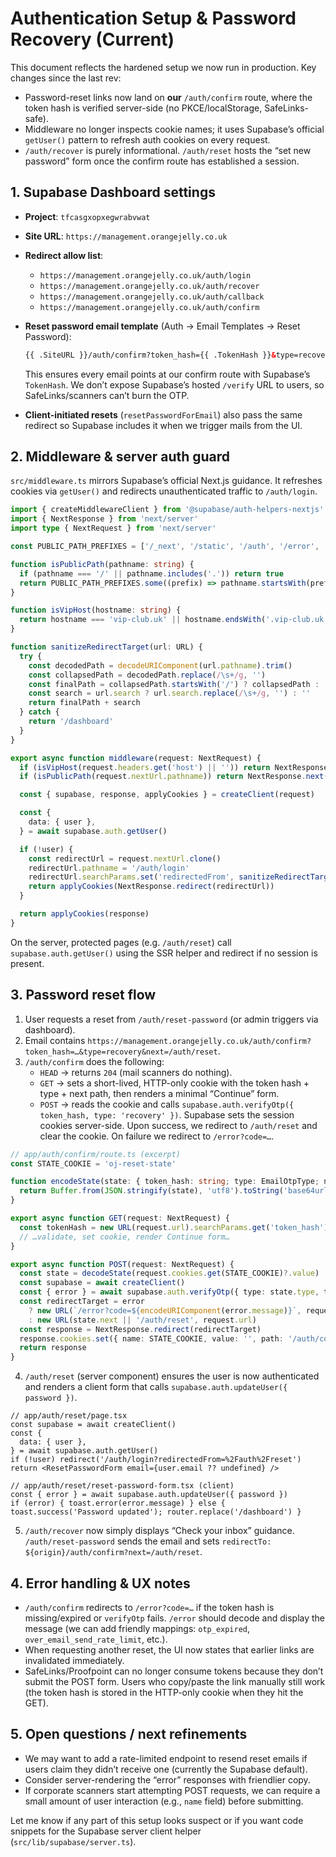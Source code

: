 # Authentication Setup & Password Recovery (Current)

This document reflects the hardened setup we now run in production. Key changes since the last rev:

- Password-reset links now land on **our** `/auth/confirm` route, where the token hash is verified server-side (no PKCE/localStorage, SafeLinks-safe).
- Middleware no longer inspects cookie names; it uses Supabase’s official `getUser()` pattern to refresh auth cookies on every request.
- `/auth/recover` is purely informational. `/auth/reset` hosts the “set new password” form once the confirm route has established a session.

## 1. Supabase Dashboard settings

- **Project**: `tfcasgxopxegwrabvwat`
- **Site URL**: `https://management.orangejelly.co.uk`
- **Redirect allow list**:
  - `https://management.orangejelly.co.uk/auth/login`
  - `https://management.orangejelly.co.uk/auth/recover`
  - `https://management.orangejelly.co.uk/auth/callback`
  - `https://management.orangejelly.co.uk/auth/confirm`
- **Reset password email template** (Auth → Email Templates → Reset Password):

  ```html
  {{ .SiteURL }}/auth/confirm?token_hash={{ .TokenHash }}&type=recovery&next=/auth/reset
  ```

  This ensures every email points at our confirm route with Supabase’s `TokenHash`. We don’t expose Supabase’s hosted `/verify` URL to users, so SafeLinks/scanners can’t burn the OTP.

- **Client-initiated resets** (`resetPasswordForEmail`) also pass the same redirect so Supabase includes it when we trigger mails from the UI.

## 2. Middleware & server auth guard

`src/middleware.ts` mirrors Supabase’s official Next.js guidance. It refreshes cookies via `getUser()` and redirects unauthenticated traffic to `/auth/login`.

```ts
import { createMiddlewareClient } from '@supabase/auth-helpers-nextjs'
import { NextResponse } from 'next/server'
import type { NextRequest } from 'next/server'

const PUBLIC_PATH_PREFIXES = ['/_next', '/static', '/auth', '/error', '/privacy', '/booking-confirmation', '/booking-success', '/table-booking', '/parking/guest', '/api']

function isPublicPath(pathname: string) {
  if (pathname === '/' || pathname.includes('.')) return true
  return PUBLIC_PATH_PREFIXES.some((prefix) => pathname.startsWith(prefix))
}

function isVipHost(hostname: string) {
  return hostname === 'vip-club.uk' || hostname.endsWith('.vip-club.uk')
}

function sanitizeRedirectTarget(url: URL) {
  try {
    const decodedPath = decodeURIComponent(url.pathname).trim()
    const collapsedPath = decodedPath.replace(/\s+/g, '')
    const finalPath = collapsedPath.startsWith('/') ? collapsedPath : '/dashboard'
    const search = url.search ? url.search.replace(/\s+/g, '') : ''
    return finalPath + search
  } catch {
    return '/dashboard'
  }
}

export async function middleware(request: NextRequest) {
  if (isVipHost(request.headers.get('host') || '')) return NextResponse.next()
  if (isPublicPath(request.nextUrl.pathname)) return NextResponse.next()

  const { supabase, response, applyCookies } = createClient(request)

  const {
    data: { user },
  } = await supabase.auth.getUser()

  if (!user) {
    const redirectUrl = request.nextUrl.clone()
    redirectUrl.pathname = '/auth/login'
    redirectUrl.searchParams.set('redirectedFrom', sanitizeRedirectTarget(request.nextUrl))
    return applyCookies(NextResponse.redirect(redirectUrl))
  }

  return applyCookies(response)
}
```

On the server, protected pages (e.g. `/auth/reset`) call `supabase.auth.getUser()` using the SSR helper and redirect if no session is present.

## 3. Password reset flow

1. User requests a reset from `/auth/reset-password` (or admin triggers via dashboard).
2. Email contains `https://management.orangejelly.co.uk/auth/confirm?token_hash=…&type=recovery&next=/auth/reset`.
3. `/auth/confirm` does the following:
   - `HEAD` → returns `204` (mail scanners do nothing).
   - `GET` → sets a short-lived, HTTP-only cookie with the token hash + type + next path, then renders a minimal “Continue” form.
   - `POST` → reads the cookie and calls `supabase.auth.verifyOtp({ token_hash, type: 'recovery' })`. Supabase sets the session cookies server-side. Upon success, we redirect to `/auth/reset` and clear the cookie. On failure we redirect to `/error?code=…`.

```ts
// app/auth/confirm/route.ts (excerpt)
const STATE_COOKIE = 'oj-reset-state'

function encodeState(state: { token_hash: string; type: EmailOtpType; next: string }) {
  return Buffer.from(JSON.stringify(state), 'utf8').toString('base64url')
}

export async function GET(request: NextRequest) {
  const tokenHash = new URL(request.url).searchParams.get('token_hash')
  // …validate, set cookie, render Continue form…
}

export async function POST(request: NextRequest) {
  const state = decodeState(request.cookies.get(STATE_COOKIE)?.value)
  const supabase = await createClient()
  const { error } = await supabase.auth.verifyOtp({ type: state.type, token_hash: state.token_hash })
  const redirectTarget = error
    ? new URL(`/error?code=${encodeURIComponent(error.message)}`, request.url)
    : new URL(state.next || '/auth/reset', request.url)
  const response = NextResponse.redirect(redirectTarget)
  response.cookies.set({ name: STATE_COOKIE, value: '', path: '/auth/confirm', maxAge: 0 })
  return response
}
```

4. `/auth/reset` (server component) ensures the user is now authenticated and renders a client form that calls `supabase.auth.updateUser({ password })`.

```tsx
// app/auth/reset/page.tsx
const supabase = await createClient()
const {
  data: { user },
} = await supabase.auth.getUser()
if (!user) redirect('/auth/login?redirectedFrom=%2Fauth%2Freset')
return <ResetPasswordForm email={user.email ?? undefined} />
```

```tsx
// app/auth/reset/reset-password-form.tsx (client)
const { error } = await supabase.auth.updateUser({ password })
if (error) { toast.error(error.message) } else { toast.success('Password updated'); router.replace('/dashboard') }
```

5. `/auth/recover` now simply displays “Check your inbox” guidance. `/auth/reset-password` sends the email and sets `redirectTo: ${origin}/auth/confirm?next=/auth/reset`.

## 4. Error handling & UX notes

- `/auth/confirm` redirects to `/error?code=…` if the token hash is missing/expired or `verifyOtp` fails. `/error` should decode and display the message (we can add friendly mappings: `otp_expired`, `over_email_send_rate_limit`, etc.).
- When requesting another reset, the UI now states that earlier links are invalidated immediately.
- SafeLinks/Proofpoint can no longer consume tokens because they don’t submit the POST form. Users who copy/paste the link manually still work (the token hash is stored in the HTTP-only cookie when they hit the GET).

## 5. Open questions / next refinements

- We may want to add a rate-limited endpoint to resend reset emails if users claim they didn’t receive one (currently the Supabase default).
- Consider server-rendering the “error” responses with friendlier copy.
- If corporate scanners start attempting POST requests, we can require a small amount of user interaction (e.g., `name` field) before submitting.

Let me know if any part of this setup looks suspect or if you want code snippets for the Supabase server client helper (`src/lib/supabase/server.ts`).
